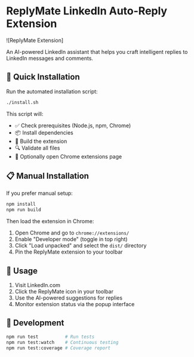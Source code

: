 # ReplyMate LinkedIn Auto-Reply Extension

![ReplyMate Extension]

An AI-powered LinkedIn assistant that helps you craft intelligent replies to LinkedIn messages and comments.

## 🚀 Quick Installation

Run the automated installation script:

```bash
./install.sh
```

This script will:
- ✅ Check prerequisites (Node.js, npm, Chrome)
- 📦 Install dependencies
- 🔨 Build the extension
- 🔍 Validate all files
- 🚀 Optionally open Chrome extensions page

## 📋 Manual Installation

If you prefer manual setup:

```bash
npm install
npm run build
```

Then load the extension in Chrome:
1. Open Chrome and go to `chrome://extensions/`
2. Enable "Developer mode" (toggle in top right)
3. Click "Load unpacked" and select the `dist/` directory
4. Pin the ReplyMate extension to your toolbar

## 🎯 Usage

1. Visit LinkedIn.com
2. Click the ReplyMate icon in your toolbar
3. Use the AI-powered suggestions for replies
4. Monitor extension status via the popup interface

## 🧪 Development

```bash
npm run test          # Run tests
npm run test:watch    # Continuous testing
npm run test:coverage # Coverage report
```
